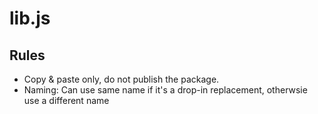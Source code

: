 # lib.js

## Rules

- Copy & paste only, do not publish the package.
- Naming: Can use same name if it's a drop-in replacement, otherwsie use a different name

